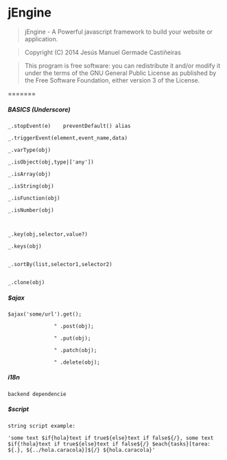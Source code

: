 jEngine
=======

>	jEngine - A Powerful javascript framework to build your website or application.

>	Copyright (C) 2014  Jesús Manuel Germade Castiñeiras

>	This program is free software: you can redistribute it and/or modify
>	it under the terms of the GNU General Public License as published by
>	the Free Software Foundation, either version 3 of the License.

=======


##### BASICS (Underscore)

    _.stopEvent(e)    preventDefault() alias
	
    _.triggerEvent(element,event_name,data)
    
    _.varType(obj)
    
    _.isObject(obj,type|['any'])
    
    _.isArray(obj)
    
    _.isString(obj)
    
    _.isFunction(obj)
    
    _.isNumber(obj)
    
    
    
    _.key(obj,selector,value?)
    
    _.keys(obj)
    
    
    _.sortBy(list,selector1,selector2)
    
    
    _.clone(obj)
    
    
    
##### $ajax

	$ajax('some/url').get();
	
	               " .post(obj);
	               
	               " .put(obj);
	               
	               " .patch(obj);
	               
	               " .delete(obj);


##### i18n

	backend dependencie
	
	
##### $script

	string script example:
	
	'some text $if{hola}text if true${else}text if false${/}, some text $if{!hola}text if true${else}text if false${/} $each{tasks}[tarea: ${.}, ${../hola.caracola}]${/} ${hola.caracola}'
	
	